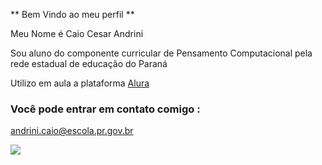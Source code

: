 ** Bem Vindo ao meu perfil **

Meu Nome é Caio Cesar Andrini

Sou aluno do componente curricular de Pensamento Computacional pela rede estadual de educação do Paraná

Utilizo em aula a plataforma [Alura](https://www.alura.com.br)

### Você pode entrar em contato comigo :

andrini.caio@escola.pr.gov.br

![](https://media.tenor.com/3Qj2zvHVl40AAAAi/snorlax-sleeping.gif)
